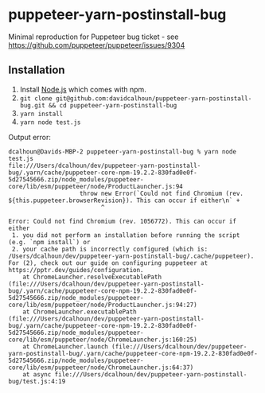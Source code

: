 # puppeteer-yarn-postinstall-bug

Minimal reproduction for Puppeteer bug ticket - see https://github.com/puppeteer/puppeteer/issues/9304

## Installation
1. Install [Node.js](https://nodejs.org/en/) which comes with npm.
1. `git clone git@github.com:davidcalhoun/puppeteer-yarn-postinstall-bug.git && cd puppeteer-yarn-postinstall-bug`
1. `yarn install`
1. `yarn node test.js`

Output error:

```
dcalhoun@Davids-MBP-2 puppeteer-yarn-postinstall-bug % yarn node test.js
file:///Users/dcalhoun/dev/puppeteer-yarn-postinstall-bug/.yarn/cache/puppeteer-core-npm-19.2.2-830fad0e0f-5d27545666.zip/node_modules/puppeteer-core/lib/esm/puppeteer/node/ProductLauncher.js:94
                    throw new Error(`Could not find Chromium (rev. ${this.puppeteer.browserRevision}). This can occur if either\n` +
                          ^

Error: Could not find Chromium (rev. 1056772). This can occur if either
 1. you did not perform an installation before running the script (e.g. `npm install`) or
 2. your cache path is incorrectly configured (which is: /Users/dcalhoun/dev/puppeteer-yarn-postinstall-bug/.cache/puppeteer).
For (2), check out our guide on configuring puppeteer at https://pptr.dev/guides/configuration.
    at ChromeLauncher.resolveExecutablePath (file:///Users/dcalhoun/dev/puppeteer-yarn-postinstall-bug/.yarn/cache/puppeteer-core-npm-19.2.2-830fad0e0f-5d27545666.zip/node_modules/puppeteer-core/lib/esm/puppeteer/node/ProductLauncher.js:94:27)
    at ChromeLauncher.executablePath (file:///Users/dcalhoun/dev/puppeteer-yarn-postinstall-bug/.yarn/cache/puppeteer-core-npm-19.2.2-830fad0e0f-5d27545666.zip/node_modules/puppeteer-core/lib/esm/puppeteer/node/ChromeLauncher.js:160:25)
    at ChromeLauncher.launch (file:///Users/dcalhoun/dev/puppeteer-yarn-postinstall-bug/.yarn/cache/puppeteer-core-npm-19.2.2-830fad0e0f-5d27545666.zip/node_modules/puppeteer-core/lib/esm/puppeteer/node/ChromeLauncher.js:64:37)
    at async file:///Users/dcalhoun/dev/puppeteer-yarn-postinstall-bug/test.js:4:19
```